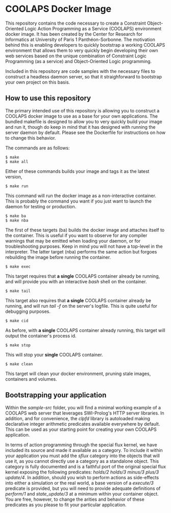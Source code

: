 # COOLAPS Docker Image

This repository contains the code necessary to create a Constraint Object-Oriented Logic Action Programming as a Service (COOLAPS) environment docker image. It has been created by the Center for Research for Informatics at University of Paris 1 Panthéon-Sorbonne. The motivation behind this is enabling developers to quickly bootstrap a working COOLAPS environment that allows them to very quickly begin developing their own web services based on the unique combination of Constraint Logic Programming (as a service) and Object-Oriented Logic programming.

Included in this repository are code samples with the necessary files to construct a headless daemon server, so that it straighforward to bootstrap your own project on this basis.

## How to use this repository

The primary intended use of this repository is allowing you to construct a COOLAPS docker image to use as a base for your own applications. The bundled makefile is designed to allow you to very quickly build your image and run it, though do keep in mind that it has designed with running the server daemon by default. Please see the Dockerfile for instructions on how to change this behavior.

The commands are as follows:
```
$ make
$ make all
```
Either of these commands builds your image and tags it as the latest version,

```
$ make run
```
This command will run the docker image as a non-interactive container. This is probably the command you want if you just want to launch the daemon for testing or production.

```
$ make ba
$ make nba
```
The first of these targets (ba) builds the docker image and attaches itself to the container. This is useful if you want to observe for any compiler warnings that may be emitted when loading your daemon, or for troubleshooting purposes. Keep in mind you will not have a top-level in the interpreter. The latter target (nba) performs the same action but forgoes rebuilding the image before running the container.

```
$ make exec
```
This target requires that **a single** COOLAPS container already be running, and will provide you with an interactive _bash_ shell on the container.

```
$ make tail
```
This target also requires that **a single** COOLAPS container already be running, and will run _tail -f_ on the server's logfile. This is quite useful for debugging purposes.

```
$ make cid
```
As before, with **a single** COOLAPS container already running, this target will output the container's process id.

```
$ make stop
```
This will stop your **single** COOLAPS container.

```
$ make clean
```
This target will clean your docker environment, pruning stale images, containers and volumes.

## Bootstrapping your application
Within the _sample-src_ folder, you will find a minimal working example of a COOLAPS web server that leverages SWI-Prolog's HTTP server libraries. In addition, and for convenience, the _clpfd_ library is autoloaded making declarative integer arithmetic predicates available everywhere by default. This can be used as your starting point for creating your own COOLAPS application.

In terms of action programming through the special flux kernel, we have included its source and made it available as a category. To include it within your application you must add the _sflux_ category into the objects that will use it, as you cannot directly use a category as a standalone object.
This category is fully documented and is a faithful port of the original special flux kernel exposing the following predicates: _holds/2_ _holds/3_ _minus/3_ _plus/3_ _update/4_. In addition, should you wish to perform actions as side-effects into either a simulation or the real world, a base version of a _execute/3_ predicate is provided, but you will need to provide adequate definitions of _perform/1_ and _state\_update/3_ at a minimum within your container object. You are free, however, to change the arities and behavior of these predicates as you please to fit your particular application.
